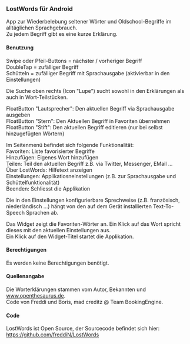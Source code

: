 ### LostWords für Android

App zur Wiederbelebung seltener Wörter und Oldschool-Begriffe im alltäglichen Sprachgebrauch.  
Zu jedem Begriff gibt es eine kurze Erklärung.

#### Benutzung
Swipe oder Pfeil-Buttons = nächster / vorheriger Begriff  
DoubleTap = zufälliger Begriff  
Schütteln = zufälliger Begriff mit Sprachausgabe (aktivierbar in den Einstellungen)

Die Suche oben rechts (Icon "Lupe") sucht sowohl in den Erklärungen als auch in Wort-Teilstücken.

FloatButton "Lautsprecher": Den aktuellen Begriff via Sprachausgabe ausgeben   
FloatButton "Stern": Den Aktuellen Begriff in Favoriten übernehmen   
FloatButton "Stift": Den aktuellen Begriff editieren (nur bei selbst hinzugefügten Wörtern)   

Im Seitenmenü befindet sich folgende Funktionalität:   
Favoriten: Liste favorisierter Begriffe   
Hinzufügen: Eigenes Wort hinzufügen   
Teilen: Teil den aktuellen Begriff z.B. via Twitter, Messenger, EMail ...   
Über LostWords: Hilfetext anzeigen  
Einstellungen: Applikatiosneinstellungen (z.B. zur Sprachausgabe und Schüttelfunktionalität)   
Beenden: Schliesst die Applikation

Die in den Einstellungen konfigurierbare Sprechweise (z.B. französisch, niederländisch ...) hängt von den auf dem Gerät installierten Text-To-Speech Sprachen ab.

Das Widget zeigt die Favoriten-Wörter an. Ein Klick auf das Wort spricht dieses mit den aktuellen Einstellungen aus.  
Ein Klick auf den Widget-Titel startet die Applikation. 

#### Berechtigungen
Es werden keine Berechtigungen benötigt.

#### Quellenangabe
Die Worterklärungen stammen vom Autor, Bekannten und www.openthesaurus.de.  
Code von Freddi und Boris, mad creditz @ Team BookingEngine.

#### Code
LostWords ist Open Source, der Sourcecode befindet sich hier:  
https://github.com/freddiN/LostWords